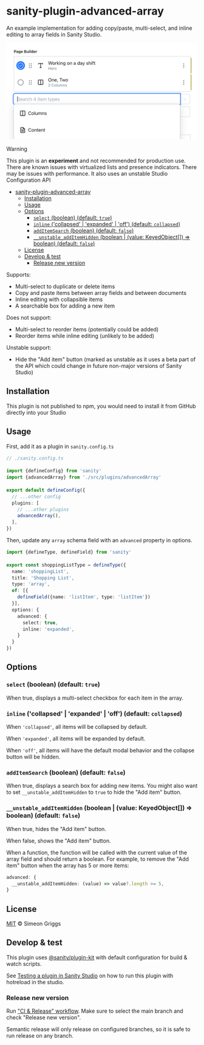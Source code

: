 # sanity-plugin-advanced-array

An example implementation for adding copy/paste, multi-select, and inline editing to array fields in Sanity Studio.

![screenshot](img/advanced-array.png)

> [!WARNING]
> This plugin is an **experiment** and not recommended for production use. There are known issues with virtualized lists and presence indicators. There may be issues with performance. It also uses an unstable Studio Configuration API

- [sanity-plugin-advanced-array](#sanity-plugin-advanced-array)
  - [Installation](#installation)
  - [Usage](#usage)
  - [Options](#options)
    - [`select` (boolean) (default: `true`)](#select-boolean-default-true)
    - [`inline` ('collapsed' | 'expanded' | 'off') (default: `collapsed`)](#inline-collapsed--expanded--off-default-collapsed)
    - [`addItemSearch` (boolean) (default: `false`)](#additemsearch-boolean-default-false)
    - [`__unstable_addItemHidden` (boolean | (value: KeyedObject\[\]) =\> boolean) (default: `false`)](#__unstable_additemhidden-boolean--value-keyedobject--boolean-default-false)
  - [License](#license)
  - [Develop \& test](#develop--test)
    - [Release new version](#release-new-version)

Supports:

- Multi-select to duplicate or delete items
- Copy and paste items between array fields and between documents
- Inline editing with collapsible items
- A searchable box for adding a new item

Does not support:

- Multi-select to reorder items (potentially could be added)
- Reorder items while inline editing (unlikely to be added)

Unstable support:

- Hide the "Add item" button (marked as unstable as it uses a beta part of the API which could change in future non-major versions of Sanity Studio)

## Installation

This plugin is not published to npm, you would need to install it from GitHub directly into your Studio

## Usage

First, add it as a plugin in `sanity.config.ts`

```ts
// ./sanity.config.ts

import {defineConfig} from 'sanity'
import {advancedArray} from './src/plugins/advancedArray'

export default defineConfig({
  // ...other config
  plugins: [
    // ...other plugins
    advancedArray(),
  ],
})
```

Then, update any `array` schema field with an `advanced` property in options.

```ts
import {defineType, defineField} from 'sanity'

export const shoppingListType = defineType({
  name: 'shoppingList',
  title: 'Shopping List',
  type: 'array',
  of: [{
    defineField({name: 'listItem', type: 'listItem'})
  }],
  options: {
    advanced: {
      select: true,
      inline: 'expanded',
    }
  }
})
```

## Options

### `select` (boolean) (default: `true`)

When true, displays a multi-select checkbox for each item in the array.

### `inline` ('collapsed' | 'expanded' | 'off') (default: `collapsed`)

When `'collapsed'`, all items will be collapsed by default.

When `'expanded'`, all items will be expanded by default.

When `'off'`, all items will have the default modal behavior and the collapse button will be hidden.

### `addItemSearch` (boolean) (default: `false`)

When true, displays a search box for adding new items. You might also want to set `__unstable_addItemHidden` to `true` to hide the "Add item" button.

### `__unstable_addItemHidden` (boolean | (value: KeyedObject[]) => boolean) (default: `false`)

When true, hides the "Add item" button.

When false, shows the "Add item" button.

When a function, the function will be called with the current value of the array field and should return a boolean. For example, to remove the "Add item" button when the array has 5 or more items:

```ts
advanced: {
  __unstable_addItemHidden: (value) => value?.length >= 5,
}
```

## License

[MIT](LICENSE) © Simeon Griggs

## Develop & test

This plugin uses [@sanity/plugin-kit](https://github.com/sanity-io/plugin-kit)
with default configuration for build & watch scripts.

See [Testing a plugin in Sanity Studio](https://github.com/sanity-io/plugin-kit#testing-a-plugin-in-sanity-studio)
on how to run this plugin with hotreload in the studio.

### Release new version

Run ["CI & Release" workflow](https://github.com/SimeonGriggs/sanity-plugin-advanced-array/actions/workflows/main.yml).
Make sure to select the main branch and check "Release new version".

Semantic release will only release on configured branches, so it is safe to run release on any branch.
